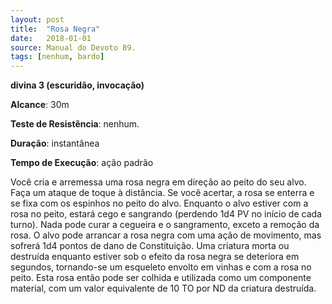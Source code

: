 ```yaml
---
layout: post
title:  "Rosa Negra"
date:   2018-01-01
source: Manual do Devoto 89.
tags: [nenhum, bardo]
---
```


**divina 3 (escuridão, invocação)**

**Alcance**: 30m

**Teste de Resistência**: nenhum.

**Duração**: instantânea

**Tempo de Execução**: ação padrão

Você cria e arremessa uma rosa negra em direção ao peito do seu alvo. Faça um ataque de toque à distância. Se você acertar, a rosa se enterra e se fixa com os espinhos no peito do alvo. Enquanto o alvo estiver com a rosa no peito, estará cego e sangrando (perdendo 1d4 PV no início de cada turno). Nada pode curar a cegueira e o sangramento, exceto a remoção da rosa. O alvo pode arrancar a rosa negra com uma ação de movimento, mas sofrerá 1d4 pontos de dano de Constituição. Uma criatura morta ou destruída enquanto estiver sob o efeito da rosa negra se deteriora em segundos, tornando-se um esqueleto envolto em vinhas e com a rosa no peito. Esta rosa então pode ser colhida e utilizada como um componente material, com um valor equivalente de 10 TO por ND da criatura destruída.
